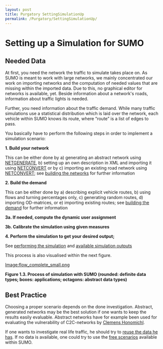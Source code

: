 ```yaml
---
layout: post
title: Purgatory SettingSimulationUp
permalink: /Purgatory/SettingSimulationUp/
---
```


Setting up a Simulation for SUMO
================================

Needed Data
-----------

At first, you need the network the traffic to simulate takes place on. As SUMO is meant to work with large networks, we mainly concentrated our work on importing networks and the computation of needed values that are missing within the imported data. Due to this, no graphical editor for networks is available, yet. Beside information about a network's roads, information about traffic lights is needed.

Further, you need information about the traffic demand. While many traffic simulations use a statistical distribution which is laid over the network, each vehicle within SUMO knows its route, where “route” is a list of edges to pass.

You basically have to perform the following steps in order to implement a simulation scenario:

**1. Build your network**


This can be either done by a) generating an abstract network using [NETGENERATE](/NETGENERATE "wikilink"), b) setting up an own description in XML and importing it using [NETCONVERT](/NETCONVERT "wikilink") or by c) importing an existing road network using [NETCONVERT](/NETCONVERT "wikilink"); see [building the networks](/NetworkBuild "wikilink") for further information

**2. Build the demand**


This can be either done by a) describing explicit vehicle routes, b) using flows and turning percentages only, c) generating random routes, d) importing OD-matrices, or e) importing existing routes; see [building the demand](/RoutesBuilding "wikilink") for further information

**3a. If needed, compute the dynamic user assignment**

**3b. Calibrate the simulation using given measures**

**4. Perform the simulation to get your desired output;**


See [performing the simulation](/Simulation "wikilink") and [available simulation outputs](/SimulationOutput "wikilink")

This process is also visualised within the next figure.

[Image:flow_complete_small.png](/Image:flow_complete_small.png "wikilink")

**Figure 1.3. Process of simulation with SUMO (rounded: definite data types; boxes: applications; octagons: abstract data types)**

Best Practice
-------------

Choosing a proper scenario depends on the done investigation. Abstract, generated networks may be the best solution if one wants to keep the results easily evaluable. Abstract networks have for example been used for evaluating the vulnerability of C2C-networks by [Clemens Honomichl](/Publications#Honomichl2008 "wikilink").

If one wants to investigate real life traffic, he should try to [reuse the data he has](/ImportingData "wikilink"). If no data is available, one could try to use the [free scenarios](/Data/Networks#Scenarios "wikilink") available within SUMO.